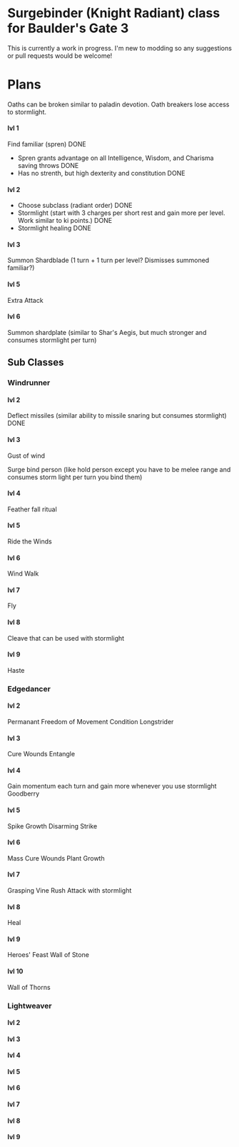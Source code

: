 # Surgebinder (Knight Radiant) class for Baulder's Gate 3
This is currently a work in progress. I'm new to modding so any suggestions or pull requests would be welcome!

# Plans
Oaths can be broken similar to paladin devotion. Oath breakers lose access to stormlight.

#### lvl 1
Find familiar (spren) DONE
* Spren grants advantage on all Intelligence, Wisdom, and Charisma saving throws DONE
* Has no strenth, but high dexterity and constitution DONE

#### lvl 2
* Choose subclass (radiant order) DONE
* Stormlight (start with 3 charges per short rest and gain more per level. Work similar to ki points.) DONE
* Stormlight healing DONE

#### lvl 3
Summon Shardblade (1 turn + 1 turn per level? Dismisses summoned familiar?)

#### lvl 5
Extra Attack

#### lvl 6
Summon shardplate (similar to Shar's Aegis, but much stronger and consumes stormlight per turn)

## Sub Classes
### Windrunner
#### lvl 2
Deflect missiles (similar ability to missile snaring but consumes stormlight) DONE

#### lvl 3
Gust of wind

Surge bind person (like hold person except you have to be melee range and consumes storm light per turn you bind them)

#### lvl 4
Feather fall ritual

#### lvl 5
Ride the Winds

#### lvl 6
Wind Walk

#### lvl 7
Fly

#### lvl 8
Cleave that can be used with stormlight

#### lvl 9
Haste

### Edgedancer
#### lvl 2
Permanant Freedom of Movement Condition
Longstrider

#### lvl 3
Cure Wounds
Entangle

#### lvl 4
Gain momentum each turn and gain more whenever you use stormlight
Goodberry

#### lvl 5
Spike Growth
Disarming Strike

#### lvl 6
Mass Cure Wounds
Plant Growth

#### lvl 7
Grasping Vine
Rush Attack with stormlight

#### lvl 8
Heal

#### lvl 9
Heroes' Feast
Wall of Stone

#### lvl 10
Wall of Thorns

### Lightweaver
#### lvl 2

#### lvl 3

#### lvl 4

#### lvl 5

#### lvl 6

#### lvl 7

#### lvl 8

#### lvl 9